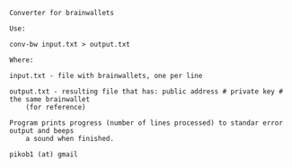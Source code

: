 	Converter for brainwallets

	Use:

	conv-bw input.txt > output.txt

	Where:

	input.txt - file with brainwallets, one per line

	output.txt - resulting file that has: public address # private key # the same brainwallet
		(for reference)

	Program prints progress (number of lines processed) to standar error output and beeps
		a sound when finished.

	pikob1 (at) gmail
